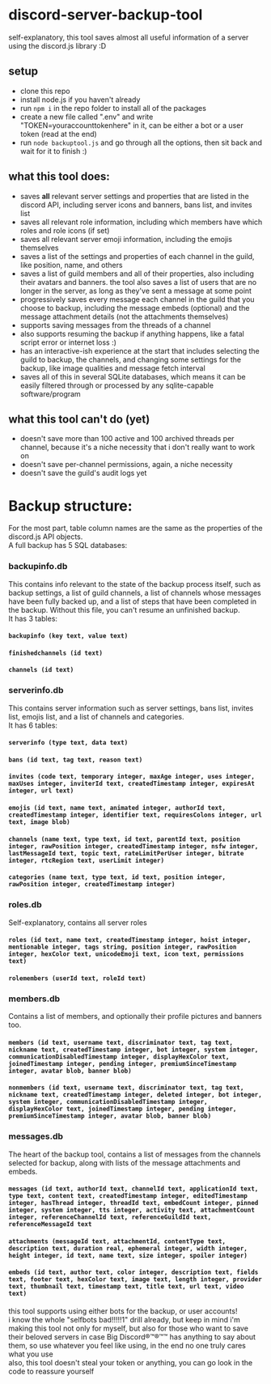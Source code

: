 # discord-server-backup-tool

self-explanatory, this tool saves almost all useful information of a server using the discord.js library :D

## setup
- clone this repo
- install node.js if you haven't already
- run `npm i` in the repo folder to install all of the packages
- create a new file called ".env" and write "TOKEN=youraccounttokenhere" in it, can be either a bot or a user token (read at the end)
- run `node backuptool.js` and go through all the options, then sit back and wait for it to finish :)

## what this tool does:
- saves **all** relevant server settings and properties that are listed in the discord API, including server icons and banners, bans list, and invites list
- saves all relevant role information, including which members have which roles and role icons (if set)
- saves all relevant server emoji information, including the emojis themselves
- saves a list of the settings and properties of each channel in the guild, like position, name, and others
- saves a list of guild members and all of their properties, also including their avatars and banners. the tool also saves a list of users that are no longer in the server, as long as they've sent a message at some point
- progressively saves every message each channel in the guild that you choose to backup, including the message embeds (optional) and the message attachment details (not the attachments themselves)
- supports saving messages from the threads of a channel
- also supports resuming the backup if anything happens, like a fatal script error or internet loss :)
- has an interactive-ish experience at the start that includes selecting the guild to backup, the channels, and changing some settings for the backup, like image qualities and message fetch interval
- saves all of this in several SQLite databases, which means it can be easily filtered through or processed by any sqlite-capable software/program

## what this tool can't do (yet)
- doesn't save more than 100 active and 100 archived threads per channel, because it's a niche necessity that i don't really want to work on
- doesn't save per-channel permissions, again, a niche necessity
- doesn't save the guild's audit logs yet


# Backup structure:
For the most part, table column names are the same as the properties of the discord.js API objects.  
A full backup has 5 SQL databases:  

### backupinfo.db
This contains info relevant to the state of the backup process itself, such as backup settings, a list of guild channels, a list of channels whose messages have been fully backed up, and a list of steps that have been completed in the backup. Without this file, you can't resume an unfinished backup.  
It has 3 tables:  
#### `backupinfo (key text, value text)`
#### `finishedchannels (id text)`
#### `channels (id text)`

### serverinfo.db
This contains server information such as server settings, bans list, invites list, emojis list, and a list of channels and categories.  
It has 6 tables:  
#### `serverinfo (type text, data text)`
#### `bans (id text, tag text, reason text)`
#### `invites (code text, temporary integer, maxAge integer, uses integer, maxUses integer, inviterId text, createdTimestamp integer, expiresAt integer, url text)`
#### `emojis (id text, name text, animated integer, authorId text, createdTimestamp integer, identifier text, requiresColons integer, url text, image blob)`
#### `channels (name text, type text, id text, parentId text, position integer, rawPosition integer, createdTimestamp integer, nsfw integer, lastMessageId text, topic text, rateLimitPerUser integer, bitrate integer, rtcRegion text, userLimit integer)`
#### `categories (name text, type text, id text, position integer, rawPosition integer, createdTimestamp integer)`

### roles.db
Self-explanatory, contains all server roles  
#### `roles (id text, name text, createdTimestamp integer, hoist integer, mentionable integer, tags string, position integer, rawPosition integer, hexColor text, unicodeEmoji text, icon text, permissions text)`
#### `rolemembers (userId text, roleId text)`

### members.db
Contains a list of members, and optionally their profile pictures and banners too.  
#### `members (id text, username text, discriminator text, tag text, nickname text, createdTimestamp integer, bot integer, system integer, communicationDisabledTimestamp integer, displayHexColor text, joinedTimestamp integer, pending integer, premiumSinceTimestamp integer, avatar blob, banner blob)`
#### `nonmembers (id text, username text, discriminator text, tag text, nickname text, createdTimestamp integer, deleted integer, bot integer, system integer, communicationDisabledTimestamp integer, displayHexColor text, joinedTimestamp integer, pending integer, premiumSinceTimestamp integer, avatar blob, banner blob)`

### messages.db
The heart of the backup tool, contains a list of messages from the channels selected for backup, along with lists of the message attachments and embeds.  
#### `messages (id text, authorId text, channelId text, applicationId text, type text, content text, createdTimestamp integer, editedTimestamp integer, hasThread integer, threadId text, embedCount integer, pinned integer, system integer, tts integer, activity text, attachmentCount integer, referenceChannelId text, referenceGuildId text, referenceMessageId text`
#### `attachments (messageId text, attachmentId, contentType text, description text, duration real, ephemeral integer, width integer, height integer, id text, name text, size integer, spoiler integer)`
#### `embeds (id text, author text, color integer, description text, fields text, footer text, hexColor text, image text, length integer, provider text, thumbnail text, timestamp text, title text, url text, video text)`  



  
this tool supports using either bots for the backup, or user accounts!  
i know the whole "selfbots bad!!!!!1" drill already, but keep in mind i'm making this tool not only for myself, but also for those who want to save their beloved servers in case Big Discord®™®™™ has anything to say about them, so use whatever you feel like using, in the end no one truly cares what you use  
also, this tool doesn't steal your token or anything, you can go look in the code to reassure yourself
